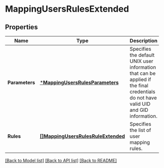 # MappingUsersRulesExtended

## Properties
Name | Type | Description | Notes
------------ | ------------- | ------------- | -------------
**Parameters** | [***MappingUsersRulesParameters**](MappingUsersRulesParameters.md) | Specifies the default UNIX user information that can be applied if the final credentials do not have valid UID and GID information. | [optional] [default to null]
**Rules** | [**[]MappingUsersRulesRuleExtended**](MappingUsersRulesRuleExtended.md) | Specifies the list of user mapping rules. | [optional] [default to null]

[[Back to Model list]](../README.md#documentation-for-models) [[Back to API list]](../README.md#documentation-for-api-endpoints) [[Back to README]](../README.md)


